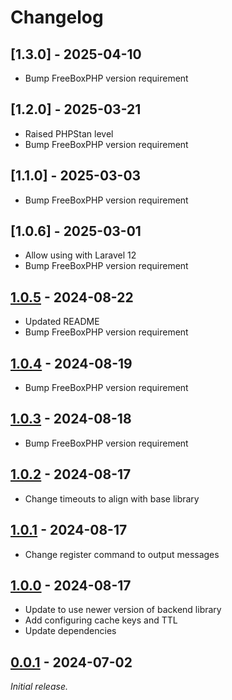 # Changelog

## [1.3.0] - 2025-04-10

- Bump FreeBoxPHP version requirement

## [1.2.0] - 2025-03-21

- Raised PHPStan level
- Bump FreeBoxPHP version requirement

## [1.1.0] - 2025-03-03

- Bump FreeBoxPHP version requirement

## [1.0.6] - 2025-03-01

- Allow using with Laravel 12
- Bump FreeBoxPHP version requirement

## [1.0.5] - 2024-08-22

- Updated README
- Bump FreeBoxPHP version requirement

## [1.0.4] - 2024-08-19

- Bump FreeBoxPHP version requirement

## [1.0.3] - 2024-08-18

- Bump FreeBoxPHP version requirement

## [1.0.2] - 2024-08-17

- Change timeouts to align with base library

## [1.0.1] - 2024-08-17

- Change register command to output messages

## [1.0.0] - 2024-08-17

- Update to use newer version of backend library
- Add configuring cache keys and TTL
- Update dependencies

## [0.0.1] - 2024-07-02

_Initial release._

[1.0.5]: https://github.com/madpilot78/Laravel-FreeBoxPHP/releases/tag/v1.0.5
[1.0.4]: https://github.com/madpilot78/Laravel-FreeBoxPHP/releases/tag/v1.0.4
[1.0.3]: https://github.com/madpilot78/Laravel-FreeBoxPHP/releases/tag/v1.0.3
[1.0.2]: https://github.com/madpilot78/Laravel-FreeBoxPHP/releases/tag/v1.0.2
[1.0.1]: https://github.com/madpilot78/Laravel-FreeBoxPHP/releases/tag/v1.0.1
[1.0.0]: https://github.com/madpilot78/Laravel-FreeBoxPHP/releases/tag/v1.0.0
[0.0.1]: https://github.com/madpilot78/Laravel-FreeBoxPHP/releases/tag/v0.0.1
